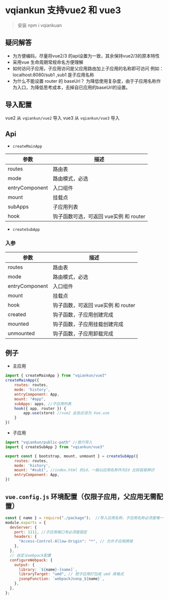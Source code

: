 # vqiankun 支持vue2 和 vue3

> 安装 npm i vqiankuan

## 疑问解答

- 为方便编码，尽量将vue2/3 的api设置为一致，其余保持vue2/3的原本特性
- 采用vue 生命周期常规命名方便理解
- 如何访问子应用，子应用访问是父应用路由加上子应用的名称即可访问 例如：localhost:8080/sub1 ,sub1 是子应用名称
- 为什么不能设置 router 的 baseUrl？ 为降低使用复杂度，由于子应用名称作为入口，为降低思考成本，去掉自已应用的baseUrl的设置。

## 导入配置

vue2 从 `vqiankun/vue2` 导入
vue3 从 `vqiankun/vue3` 导入

## Api

- `createMainApp`

| 参数           | 描述                                   |
| -------------- | -------------------------------------- |
| routes         | 路由表                                 |
| mode           | 路由模式，必选                         |
| entryComponent | 入口组件                               |
| mount          | 挂载点                                 |
| subApps        | 子应用列表                             |
| hook           | 钩子函数可选，可返回 vue实例 和 router |

- `createSubApp`

### 入参

| 参数           | 描述                               |
| -------------- | ---------------------------------- |
| routes         | 路由表                             |
| mode           | 路由模式，必选                     |
| entryComponent | 入口组件                           |
| mount          | 挂载点                             |
| hook           | 钩子函数，可返回 vue实例 和 router |
| created        | 钩子函数，子应用创建完成           |
| mounted        | 钩子函数，子应用挂载创建完成       |
| unmounted      | 钩子函数，子应用卸载完成           |

## 例子

- 主应用
```js
import { createMainApp } from "vqiankun/vue3"
createMainApp({
    routes: routes,
    mode: 'history',
    entryComponent: App,
    mount: "#app",
    subApps: apps, //子应用列表
    hook({ app, router }) {
        app.use(store) //vue2 此处应该为 Vue.use
    }
})
```

- 子应用
```js
import "vqiankun/public-path" //首行导入
import { createSubApp } from "vqiankun/vue3"

export const { bootstrap, mount, unmount } = createSubApp({
    routes: routes,
    mode: 'history',
    mount: "#sub1", //index.html 的id，一般以应用名称作为Id 比较容易辨识
    entryComponent: App,
})

```

## `vue.config.js` 环境配置（仅限子应用，父应用无需配置）

```js
const { name } = require("./package");  //导入应用名称，子应用名称必须是唯一
module.exports = {
  devServer: {
    port: 1111, //子应用端口号必须是固定
    headers: {
      "Access-Control-Allow-Origin": "*", // 允许子应用跨域
    },
  },
  // 自定义webpack配置
  configureWebpack: {
    output: {
      library: `${name}-[name]`,
      libraryTarget: "umd", // 把子应用打包成 umd 库格式
      jsonpFunction: `webpackJsonp_${name}`,
    },
  },
};
```
